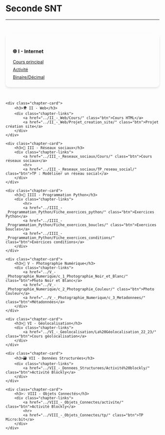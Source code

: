 # Seconde SNT

---

<style>
.chapter-cards {
    display: grid;
    grid-template-columns: repeat(auto-fit, minmax(300px, 1fr));
    gap: 2rem;
    padding: 2rem 0;
}

.chapter-card {
    background: var(--md-default-bg-color);
    border-radius: 12px;
    padding: 1.5rem;
    box-shadow: 0 4px 6px rgba(0, 0, 0, 0.1);
    transition: transform 0.3s ease;
}

.chapter-card:hover {
    transform: translateY(-5px);
    box-shadow: 0 0 15px rgba(255, 198, 55, 0.8);
}

.chapter-links {
    display: flex;
    flex-direction: column;
    gap: 0.5rem;
    margin-top: 1rem;
}
</style>

<section class="chapter-cards">
    <div class="chapter-card">
        <h3>🌐 I - Internet</h3>
        <div class="chapter-links">
            <a href="../I_-_Internet/Cours/" class="btn">Cours principal</a>
            <a href="../I_-_Internet/Activite/" class="btn">Activité</a>
            <a href="../I_-_Internet/Binaire_Décimal/" class="btn">Binaire/Décimal</a>
        </div>
    </div>

    <div class="chapter-card">
        <h3>🌍 II - Web</h3>
        <div class="chapter-links">
            <a href="../II_-_Web/Cours/" class="btn">Cours HTML</a>
            <a href="../II_-_Web/Projet_creation_site/" class="btn">Projet création site</a>
        </div>
    </div>

    <div class="chapter-card">
        <h3>📱 III - Réseaux sociaux</h3>
        <div class="chapter-links">
            <a href="../III_-_Reseaux_sociaux/Cours/" class="btn">Cours réseaux sociaux</a>
            <hr>
            <a href="../III_-_Reseaux_sociaux/TP_reseau_social/" class="btn">TP : Modéliser un réseau social</a>
        </div>
    </div>

    <div class="chapter-card">
        <h3>🐍 IIII - Programmation Python</h3>
        <div class="chapter-links">
            <hr>
            <a href="../IIII_-_Programmation_Python/Fiche_exercices_python/" class="btn">Exercices Python</a>
            <a href="../IIII_-_Programmation_Python/Fiche_exercices_boucles/" class="btn">Exercices boucles</a>
            <a href="../IIII_-_Programmation_Python/Fiche_exercices_conditions/" class="btn">Exercices conditions</a>
        </div>
    </div>

    <div class="chapter-card">
        <h3>📸 V - Photographie Numérique</h3>
        <div class="chapter-links">
            <a href="../V_-_Photographie_Numerique/c_1_Photographie_Noir_et_Blanc/" class="btn">Photo Noir et Blanc</a>
            <a href="../V_-_Photographie_Numerique/c_2_Photographie_Couleur/" class="btn">Photo Couleur</a>
            <a href="../V_-_Photographie_Numerique/c_3_Metadonnees/" class="btn">Métadonnées</a>
        </div>
    </div>

    <div class="chapter-card">
        <h3>📍 VI - Géolocalisation</h3>
        <div class="chapter-links">
            <a href="../VI_-_Geolocalisation/La%20Géolocalisation_22_23/" class="btn">Cours géolocalisation</a>
        </div>
    </div>

    <div class="chapter-card">
        <h3>🗃️ VII - Données Structurées</h3>
        <div class="chapter-links">
            <a href="../VII_-_Donnees_Structurees/Activité%20blockly/" class="btn">Activité Blockly</a>
        </div>
    </div>

    <div class="chapter-card">
        <h3>💡 VIII - Objets Connectés</h3>
        <div class="chapter-links">
            <a href="../VIII_-_Objets_Connectes/activite/" class="btn">Activité Blockly</a>
            <hr>
            <a href="../VIII_-_Objets_Connectes/tp/" class="btn">TP Micro:bit</a>
        </div>
    </div>
</section>

